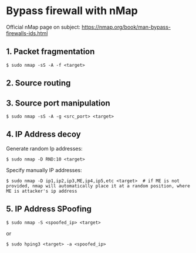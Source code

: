 # Bypass firewall with nMap

Official nMap page on subject: https://nmap.org/book/man-bypass-firewalls-ids.html

## 1. Packet fragmentation
```console
$ sudo nmap -sS -A -f <target>
```

## 2. Source routing

## 3. Source port manipulation
```console
$ sudo nmap -sS -A -g <src_port> <target>
```

## 4. IP Address decoy

Generate random Ip addresses:
```console
$ sudo nmap -D RND:10 <target>
```

Specify manually IP addresses:
```console
$ sudo nmap -D ip1,ip2,ip3,ME,ip4,ip5,etc <target>  # if ME is not provided, nmap will automatically place it at a random position, where ME is attacker's ip address
```

## 5. IP Address SPoofing
```console
$ sudo nmap -S <spoofed_ip> <target>
```
or
```console
$ sudo hping3 <target> -a <spoofed_ip>
```